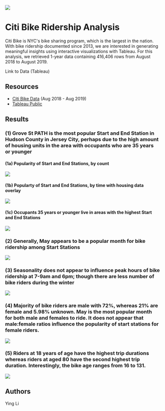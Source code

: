 <img src="https://images.unsplash.com/photo-1546014216-0ffcd51e2b6e?ixlib=rb-1.2.1&ixid=eyJhcHBfaWQiOjEyMDd9&auto=format&fit=crop&w=750&q=80">

# Citi Bike Ridership Analysis
Citi Bike is NYC's bike sharing program, which is the largest in the nation. With bike ridership documented since 2013, we are interested in generating meaningful insights using interactive visualizations with Tableau. For this analysis, we retrieved 1-year data containing 416,406 rows from August 2018 to August 2019.

Link to Data (Tableau) 

## Resources 
- [Citi Bike Data](https://www.citibikenyc.com/system-data) (Aug 2018 - Aug 2019) 
- [Tableau Public](https://public.tableau.com/en-us/s/)

## Results 

### (1) Grove St PATH is the most popular Start and End Station in Hudson County in Jersey City, perhaps due to the high amount of housing units in the area with occupants who are 35 years or younger

#### (1a) Popularity of Start and End Stations, by count
<img src="https://github.com/ying-li-python/citi-bike/blob/master/Images/station-dashboard.png">

#### (1b) Popularty of Start and End Stations, by time with housing data overlay
<img src="https://github.com/ying-li-python/citi-bike/blob/master/Images/locations-with-time.png?raw=true">

#### (1c) Occupants 35 years or younger live in areas with the highest Start and End Stations
<img src="https://github.com/ying-li-python/citi-bike/blob/master/Images/location-popularity.png?raw=true">

### (2) Generally, May appears to be a popular month for bike ridership among Start Stations 
<img src="https://github.com/ying-li-python/citi-bike/blob/master/Images/station-popularity.png?raw=true">

### (3) Seasonality does not appear to influence peak hours of bike ridership at 7-9am and 6pm; though there are less number of bike riders during the winter 
<img src="https://github.com/ying-li-python/citi-bike/blob/master/Images/peak-hours.png?raw=true">

### (4) Majority of bike riders are male with 72%, whereas 21% are female and 5.98% unknown. May is the most popular month for both male and females to ride. It does not appear that male:female ratios influence the popularity of start stations for female riders.
<img src="https://github.com/ying-li-python/citi-bike/blob/master/Images/gender-analysis.png?raw=true">

### (5) Riders at 18 years of age have the highest trip durations whereas riders at aged 80 have the second highest trip duration. Interestingly, the bike age ranges from 16 to 131.
<img src="https://github.com/ying-li-python/citi-bike/blob/master/Images/trip-duration.png?raw=true">

## Authors
Ying Li

